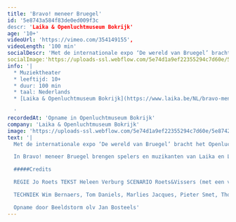 ```yaml
---
title: 'Bravo! meneer Bruegel'
id: '5e8743a584f83de0ed009f3c
descr: 'Laika & Openluchtmuseum Bokrijk'
age: '10+'
videoUrl: 'https://vimeo.com/354149155',
videoLength: '100 min'
socialDescr: 'Met de internationale expo ‘De wereld van Bruegel’ bracht het Openluchtmuseum Bokrijk in 2019 hommage aan Pieter Bruegel de Oude. Laika was één van de artistieke partners. Geuren en verhalen, eten en drinken en muzikaal theater dompelden je onder in Bruegels schilderij DeStrijd tussen Carnaval en Vasten. '
socialImage:'https://uploads-ssl.webflow.com/5e74d1a9ef22355294c7d60e/5e8742448607926919ad8af9_asset.jpeg'
info: '|
  * Muziektheater
  * leeftijd: 10+
  * duur: 100 min
  * taal: Nederlands
  * [Laika & Openluchtmuseum Bokrijk](https://www.laika.be/NL/bravo-meneer-bruegel)

  ‍'
recordedAt: 'Opname in Openluchtmuseum Bokrijk'
company: 'Laika & Openluchtmuseum Bokrijk'
image: 'https://uploads-ssl.webflow.com/5e74d1a9ef22355294c7d60e/5e8742448607926919ad8af9_asset.jpeg'
text: '|
  Met de internationale expo ‘De wereld van Bruegel’ bracht het Openluchtmuseum Bokrijk in 2019 hommage aan Pieter Bruegel de Oude. Laika was één van de artistieke partners. Geuren en verhalen, eten en drinken en muzikaal theater dompelden je onder in Bruegels schilderij De Strijd tussen Carnaval en Vasten.

  In Bravo! meneer Bruegel brengen spelers en muzikanten van Laika en Living History het schilderij tot leven. Een stoet van personages  passeert de revue en toont de mens zoals Bruegel die verbeeldde en zoals hij nog altijd is. Dansend, drinkend, etend, spelend, minnekozend, klagend, spottend…Tragisch, komisch, hilarisch en herkenbaar.

  #####Credits

  REGIE Jo Roets TEKST Heleen Verburg SCENARIO Roets&Vissers (met een vleugje Rabelais) ACTEURS LAIKA Abigail Abraham, Marjan De Schutter, Manoe Frateur, Julia Ghysels, Yentl Gijbels, Patricia Goemaere, Gert Jochems, Toon Offeciers (piano), Deniz Polatoglu, Alain Rinckhout, Hans Van Cauwenberghe, Robbert Vervloet, Stijn Vervoort, Bart Voet (piano) ACTEURS LIVING HISTORY BOKRIJK Josee Bruyndonckx, Yvan Dieu, Maurice Gaens, Yvonne Gielen, Chris Mathijs, Freddy Sannen, Fons Tesseur, José Witters SCENOGRAFIE Peter De Bie MUZIEKCOMPOSITIE Nonkel Tony/Hans Van Cauwenberghe KOSTUUMONTWERP EN VORMGEVING Inge Büscher KOSTUUMREALISATIE Hanne Geerts CHOREOGRAFIE Karolien Verlinden SMAAKMAKER Peter De Bie DRAMATURGIE Mieke Versyp

  TECHNIEK Wim Bernaers, Tom Daniels, Marlies Jacques, Pieter Smet, Thomas Stevens, Rik Van Gysegem, Anton Van Haver PRODUCTIE Bart Embrechts, Lorelinde Hoet RESEARCH Katrien Lichtert, Jeroen van Vaerenbergh (De Foodarcheoloog)

  Opname door Beeldstorm olv Jan Bosteels'
---
```

